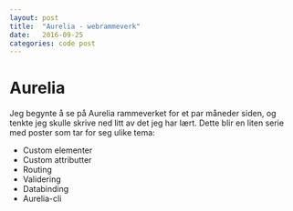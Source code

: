 ```yaml
---
layout: post
title:  "Aurelia - webrammeverk"
date:   2016-09-25
categories: code post
---
```

Aurelia
===========
Jeg begynte å se på Aurelia rammeverket for et par måneder siden, og tenkte 
jeg skulle skrive ned litt av det jeg har lært. Dette blir en liten serie med 
poster som tar for seg ulike tema:

- Custom elementer
- Custom attributter
- Routing
- Validering
- Databinding
- Aurelia-cli


